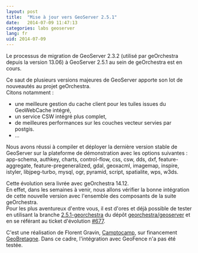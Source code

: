 ```yaml
---
layout: post
title:  "Mise à jour vers GeoServer 2.5.1"
date:   2014-07-09 11:47:13
categories: labs geoserver
lang: fr
uid: 2014-07-09
---
```


Le processus de migration de GeoServer 2.3.2 (utilisé par geOrchestra depuis la version 13.06) à GeoServer 2.5.1 au sein de geOrchestra est en cours.

<!--more-->

Ce saut de plusieurs versions majeures de GeoServer apporte son lot de nouveautés au projet geOrchestra.  
Citons notamment :

 * une meilleure gestion du cache client pour les tuiles issues du GeoWebCache intégré,
 * un service CSW intégré plus complet,
 * de meilleures performances sur les couches vecteur servies par postgis.
 * ...

Nous avons réussi à compiler et déployer la dernière version stable de GeoServer sur la plateforme de démonstration avec les options suivantes : app-schema, authkey, charts, control-flow, css, csw, dds, dxf, feature-aggregate, feature-pregeneralized, gdal, geoxacml, imagemap, inspire, istyler, libjpeg-turbo, mysql, ogr, pyramid, script, spatialite, wps, w3ds.

Cette évolution sera livrée avec geOrchestra 14.12.  
En effet, dans les semaines à venir, nous allons vérifier la bonne intégration de cette nouvelle version avec l'ensemble des composants de la suite geOrchestra.  
Pour les plus aventureux d'entre vous, il est d'ores et déjà possible de tester en utilisant la branche [2.5.1-georchestra](https://github.com/georchestra/geoserver/tree/2.5.1-georchestra) du dépôt [georchestra/geoserver](https://github.com/georchestra/geoserver/) et en se référant au ticket d'évolution [#677](https://github.com/georchestra/georchestra/issues/677).  

C'est une réalisation de Florent Gravin, [Camptocamp](http://www.camptocamp.com/geospatial/), sur financement [GeoBretagne](http://cms.geobretagne.fr/). Dans ce cadre, l'intégration avec GeoFence n'a pas été testée.
